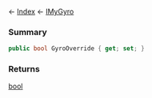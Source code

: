 ← [Index](Api-Index) ← [IMyGyro](Sandbox.ModAPI.Ingame.IMyGyro)

### Summary

```csharp
public bool GyroOverride { get; set; }
```

### Returns

[bool](https://docs.microsoft.com/en-us/dotnet/api/system.boolean?view=netframework-4.6)

